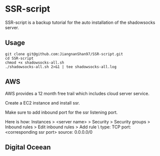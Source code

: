 # SSR-script

SSR-script is a backup tutorial for the auto installation of the shadowsocks server.

## Usage

```shell
git clone git@github.com:JiangnanShan97/SSR-script.git
cd SSR-script
chmod +x shadowsocks-all.sh
./shadowsocks-all.sh 2>&1 | tee shadowsocks-all.log

```

## AWS

AWS provides a 12 month free trail which includes cloud server service.

Create a EC2 instance and install ssr.

Make sure to add inbound port for the ssr listening port.

Here is how: Instances > \<server name\> > Security > Security groups > Inbound rules > Edit inbound rules > Add rule \\
	type: TCP	port: \<corresponding ssr port\>	source: 0.0.0.0/0

## Digital Oceean



